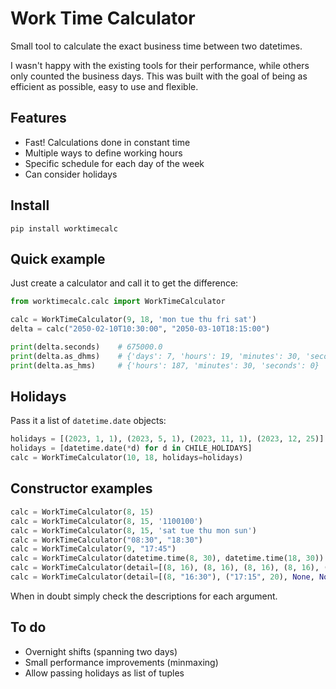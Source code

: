 # Work Time Calculator
Small tool to calculate the exact business time between two datetimes.

I wasn't happy with the existing tools for their performance, while others only counted the business days. This was built with the goal of being as efficient as possible, easy to use and flexible.

## Features
- Fast! Calculations done in constant time
- Multiple ways to define working hours
- Specific schedule for each day of the week
- Can consider holidays

## Install
```
pip install worktimecalc
```

## Quick example
Just create a calculator and call it to get the difference:
```python
from worktimecalc.calc import WorkTimeCalculator

calc = WorkTimeCalculator(9, 18, 'mon tue thu fri sat')
delta = calc("2050-02-10T10:30:00", "2050-03-10T18:15:00")

print(delta.seconds)    # 675000.0
print(delta.as_dhms)    # {'days': 7, 'hours': 19, 'minutes': 30, 'seconds': 0}
print(delta.as_hms)     # {'hours': 187, 'minutes': 30, 'seconds': 0}
```

## Holidays
Pass it a list of `datetime.date` objects:
```python
holidays = [(2023, 1, 1), (2023, 5, 1), (2023, 11, 1), (2023, 12, 25)]
holidays = [datetime.date(*d) for d in CHILE_HOLIDAYS]
calc = WorkTimeCalculator(10, 18, holidays=holidays)
```

## Constructor examples
```python
calc = WorkTimeCalculator(8, 15)
calc = WorkTimeCalculator(8, 15, '1100100')
calc = WorkTimeCalculator(8, 15, 'sat tue thu mon sun')
calc = WorkTimeCalculator("08:30", "18:30")
calc = WorkTimeCalculator(9, "17:45")
calc = WorkTimeCalculator(datetime.time(8, 30), datetime.time(18, 30))
calc = WorkTimeCalculator(detail=[(8, 16), (8, 16), (8, 16), (8, 16), (8, 10), None, None])
calc = WorkTimeCalculator(detail=[(8, "16:30"), ("17:15", 20), None, None, None, None, None])
```
When in doubt simply check the descriptions for each argument.

## To do
- Overnight shifts (spanning two days)
- Small performance improvements (minmaxing)
- Allow passing holidays as list of tuples
